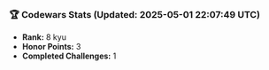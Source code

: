 ### 🏆 Codewars Stats (Updated: 2025-05-01 22:07:49 UTC)

- **Rank:** 8 kyu
- **Honor Points:** 3
- **Completed Challenges:** 1
